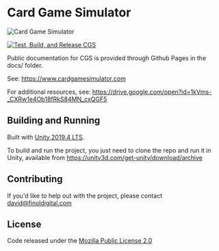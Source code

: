 # Card Game Simulator

![Card Game Simulator](https://www.cardgamesimulator.com/assets/img/CGSLogo.png)

[![Test, Build, and Release CGS](https://github.com/finol-digital/Card-Game-Simulator/workflows/Test%2C%20Build%2C%20and%20Release%20CGS/badge.svg)](https://github.com/finol-digital/Card-Game-Simulator/actions)

Public documentation for CGS is provided through Github Pages in the docs/ folder. 

See: https://www.cardgamesimulator.com

For additional resources, see: https://drive.google.com/open?id=1kVms-_CXRw1e4Ob18fRkS84MN_cxQGF5

## Building and Running

Built with [Unity 2019.4 LTS](https://unity.com/releases/2019-lts).

To build and run the project, you just need to clone the repo and run it in Unity, available from https://unity3d.com/get-unity/download/archive

## Contributing

If you'd like to help out with the project, please contact <david@finoldigital.com>

## License

Code released under the [Mozilla Public License 2.0](LICENSE.md)
